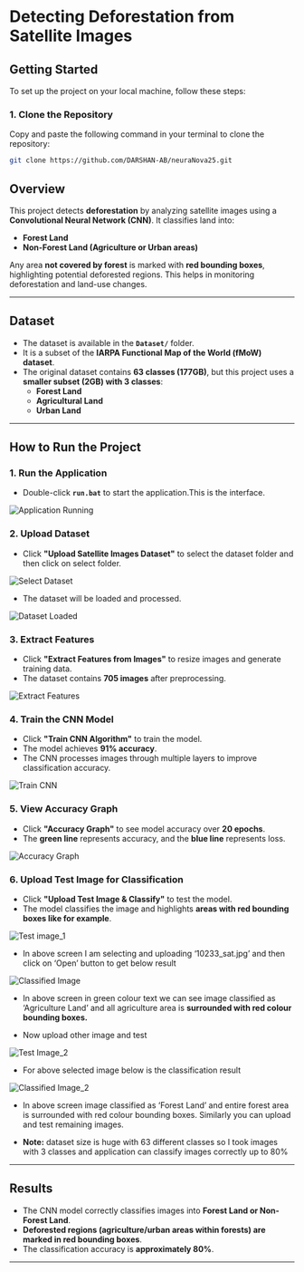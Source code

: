 # Detecting Deforestation from Satellite Images  

## Getting Started  
To set up the project on your local machine, follow these steps:  

### **1. Clone the Repository**  
Copy and paste the following command in your terminal to clone the repository:  

```sh
git clone https://github.com/DARSHAN-AB/neuraNova25.git
```

## Overview  
This project detects **deforestation** by analyzing satellite images using a **Convolutional Neural Network (CNN)**. It classifies land into:  

- **Forest Land**  
- **Non-Forest Land (Agriculture or Urban areas)**  
    
Any area **not covered by forest** is marked with **red bounding boxes**, highlighting potential deforested regions. This helps in monitoring deforestation and land-use changes.  

---

## Dataset  
- The dataset is available in the **`Dataset/`** folder.  
- It is a subset of the **IARPA Functional Map of the World (fMoW) dataset**.  
- The original dataset contains **63 classes (177GB)**, but this project uses a **smaller subset (2GB) with 3 classes**:  
  - **Forest Land**  
  - **Agricultural Land**  
  - **Urban Land**  

---

## How to Run the Project  

### 1. Run the Application  
- Double-click **`run.bat`** to start the application.This is the interface.  

![Application Running](screenshots/application.png)

### 2. Upload Dataset  
- Click **"Upload Satellite Images Dataset"** to select the dataset folder and then click on select folder.  

![Select Dataset](screenshots/select_datasets.png)

- The dataset will be loaded and processed.  

![Dataset Loaded](screenshots/loaded_datasets.png)

### 3. Extract Features  
- Click **"Extract Features from Images"** to resize images and generate training data.  
- The dataset contains **705 images** after preprocessing.  

![Extract Features](screenshots/Extract_Features.png)

### 4. Train the CNN Model  
- Click **"Train CNN Algorithm"** to train the model.  
- The model achieves **91% accuracy**.  
- The CNN processes images through multiple layers to improve classification accuracy.  

![Train CNN](screenshots/Train_CNN_Algorithm.png)

### 5. View Accuracy Graph  
- Click **"Accuracy Graph"** to see model accuracy over **20 epochs**.  
- The **green line** represents accuracy, and the **blue line** represents loss.  

![Accuracy Graph](screenshots/Accuracy_graph.png)

### 6. Upload Test Image for Classification  
- Click **"Upload Test Image & Classify"** to test the model.  
- The model classifies the image and highlights **areas with red bounding boxes like for example**.  

![Test image_1](screenshots/upload_test_img.png)
- In above screen I am selecting and uploading ‘10233_sat.jpg’ and then click on ‘Open’ button to get below result

![Classified Image](screenshots/classified_img.png)

- In above screen in green colour text we can see image classified as ‘Agriculture Land’ and all agriculture area is **surrounded with red colour bounding boxes.** 

- Now upload other image and test

![Test Image_2](screenshots/upload_test_img2.png)

- For above selected image below is the classification result

![Classified Image_2](screenshots/classified_img2.png)
- In above screen image classified as ‘Forest Land’ and entire forest area is surrounded with red colour bounding boxes. Similarly you can upload and test remaining images.

- **Note:** dataset size is huge with 63 different classes so I took images with 3 classes and application can classify images correctly up to 80%
---

## Results  
- The CNN model correctly classifies images into **Forest Land or Non-Forest Land**.  
- **Deforested regions (agriculture/urban areas within forests) are marked in red bounding boxes**.  
- The classification accuracy is **approximately 80%**.  

---
  
